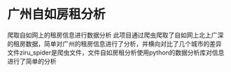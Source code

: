 # 广州自如房租分析
爬取自如网上的租房信息进行数据分析
此项目通过爬虫爬取了自如网上北上广深的租房数据，简单对广州的租房信息进行了分析，并横向对比了几个城市的差异
文件ziru_spider是爬虫文件，文件自如房租分析使用python的数据分析库对信息进行了简单的分析
